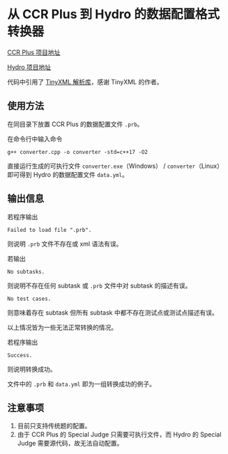 # 从 CCR Plus 到 Hydro 的数据配置格式转换器

[CCR Plus 项目地址](https://github.com/sxyzccr/CCR-Plus)

[Hydro 项目地址](https://github.com/hydro-dev/Hydro)

代码中引用了 [TinyXML 解析库](http://www.grinninglizard.com/tinyxml/)，感谢 TinyXML 的作者。

## 使用方法

在同目录下放置 CCR Plus 的数据配置文件 `.prb`。

在命令行中输入命令

```plain
g++ converter.cpp -o converter -std=c++17 -O2
```

直接运行生成的可执行文件 `converter.exe`（Windows） / `converter`（Linux）即可得到 Hydro 的数据配置文件 `data.yml`。

## 输出信息

若程序输出

```plain
Failed to load file ".prb".
```

则说明 `.prb` 文件不存在或 xml 语法有误。

若输出

```plain
No subtasks.
```

则说明不存在任何 subtask 或 `.prb` 文件中对 subtask 的描述有误。

```plain
No test cases.
```

则意味着存在 subtask 但所有 subtask 中都不存在测试点或测试点描述有误。

以上情况皆为一些无法正常转换的情况。

若程序输出

```plain
Success.
```

则说明转换成功。

文件中的 `.prb` 和 `data.yml` 即为一组转换成功的例子。

## 注意事项

1. 目前只支持传统题的配置。
2. 由于 CCR Plus 的 Special Judge 只需要可执行文件，而 Hydro 的 Special Judge 需要源代码，故无法自动配置。

